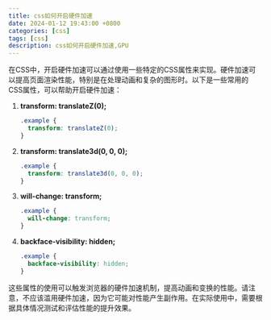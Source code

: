 ```yaml
---
title: css如何开启硬件加速
date: 2024-01-12 19:43:00 +0800
categories: [css]
tags: [css]
description: css如何开启硬件加速,GPU
---
```


在CSS中，开启硬件加速可以通过使用一些特定的CSS属性来实现。硬件加速可以提高页面渲染性能，特别是在处理动画和复杂的图形时。以下是一些常用的CSS属性，可以帮助开启硬件加速：

1. **transform: translateZ(0);**
   ```css
   .example {
     transform: translateZ(0);
   }
   ```

2. **transform: translate3d(0, 0, 0);**
   ```css
   .example {
     transform: translate3d(0, 0, 0);
   }
   ```

3. **will-change: transform;**
   ```css
   .example {
     will-change: transform;
   }
   ```

4. **backface-visibility: hidden;**
   ```css
   .example {
     backface-visibility: hidden;
   }
   ```

这些属性的使用可以触发浏览器的硬件加速机制，提高动画和变换的性能。请注意，不应该滥用硬件加速，因为它可能对性能产生副作用。在实际使用中，需要根据具体情况测试和评估性能的提升效果。